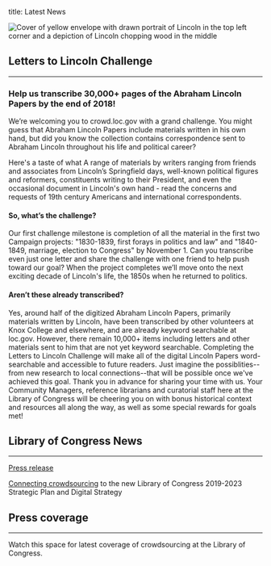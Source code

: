 title: Latest News

![Cover of yellow envelope with drawn portrait of Lincoln in the top left corner and a depiction of Lincoln chopping wood in the middle](/static/img/LincolnCampaign.jpg)

## Letters to Lincoln Challenge 
---

### Help us transcribe 30,000+ pages of the Abraham Lincoln Papers by the end of 2018!


We’re welcoming you to crowd.loc.gov with a grand challenge. You might guess that Abraham Lincoln Papers include materials written in his own hand, but did you know the collection contains correspondence sent to Abraham Lincoln throughout his life and political career? 

Here's a taste of what  A range of materials by writers ranging from friends and associates from Lincoln’s Springfield days, well-known political figures and reformers, constituents writing to their President, and even the occasional document in Lincoln's own hand - read the concerns and requests of 19th century Americans and international correspondents. 

#### So, what’s the challenge? 
Our first challenge milestone is completion of all the material in the first two Campaign projects: "1830-1839, first forays in politics and law" and "1840-1849, marriage, election to Congress" by November 1. Can you transcribe even just one letter and share the challenge with one friend to help push toward our goal?  When the project completes we’ll move onto the next exciting decade of Lincoln's life, the 1850s when he returned to politics.

#### Aren’t these already transcribed? 
Yes, around half of the digitized Abraham Lincoln Papers, primarily materials written by Lincoln, have been transcribed by other volunteers at Knox College and elsewhere, and are already keyword searchable at loc.gov. However, there remain 10,000+ items including letters and other materials sent to him that are not yet keyword searchable. Completing the Letters to Lincoln Challenge will make all of the digital Lincoln Papers word-searchable and accessible to future readers. Just imagine the possiblities--from new research to local connections--that will be possible once we've achieved this goal. Thank you in advance for sharing your time with us. Your Community Managers, reference librarians and curatorial staff here at the Library of Congress will be cheering you on with bonus historical context and resources all along the way, as well as some special rewards for goals met!

## Library of Congress News 
---
[Press release]()

[Connecting crowdsourcing](https://blogs.loc.gov/thesignal/2018/10/new-strategy-new-crowd-new-team/) to the new Library of Congress 2019-2023 Strategic Plan and Digital Strategy


## Press coverage
---
Watch this space for latest coverage of crowdsourcing at the Library of Congress. 
